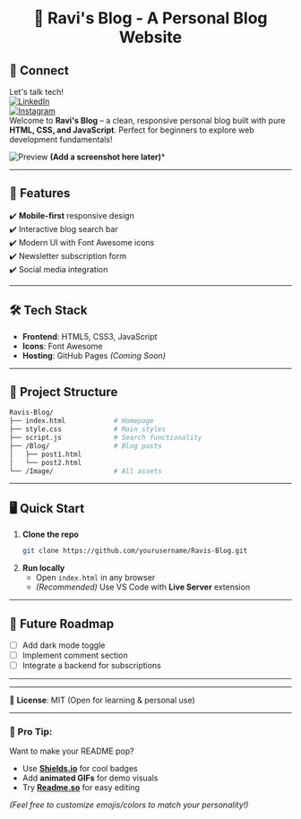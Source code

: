 
<h1 align="center">🌟 Ravi's Blog - A Personal Blog Website</h1>

## 🤝 Connect  
Let's talk tech!  
[![LinkedIn](https://img.shields.io/badge/LinkedIn-Connect-blue)](your-linkedin)  
[![Instagram](https://img.shields.io/badge/Instagram-Follow-pink)](your-instagram)  
Welcome to **Ravi's Blog** – a clean, responsive personal blog built with pure **HTML, CSS, and JavaScript**. Perfect for beginners to explore web development fundamentals!  

![Preview](Image/T1) **(Add a screenshot here later)***  

---

## 🚀 Features  
✔️ **Mobile-first** responsive design  
✔️ Interactive blog search bar  
✔️ Modern UI with Font Awesome icons  
✔️ Newsletter subscription form  
✔️ Social media integration  

---

## 🛠 Tech Stack  
- **Frontend**: HTML5, CSS3, JavaScript  
- **Icons**: Font Awesome  
- **Hosting**: GitHub Pages *(Coming Soon)*  

---

## 📂 Project Structure  
```bash
Ravis-Blog/
├── index.html            # Homepage
├── style.css             # Main styles
├── script.js             # Search functionality
├── /Blog/                # Blog posts
│   ├── post1.html
│   └── post2.html
└── /Image/               # All assets
```

---

## 🖥️ Quick Start  
1. **Clone the repo**  
   ```bash
   git clone https://github.com/yourusername/Ravis-Blog.git
   ```
2. **Run locally**  
   - Open `index.html` in any browser  
   - *(Recommended)* Use VS Code with **Live Server** extension  

---

## 🌱 Future Roadmap  
- [ ] Add dark mode toggle  
- [ ] Implement comment section  
- [ ] Integrate a backend for subscriptions  

---



---

📜 **License**: MIT (Open for learning & personal use)  

---

### 🎨 Pro Tip:  
Want to make your README pop?  
- Use **[Shields.io](https://shields.io)** for cool badges  
- Add **animated GIFs** for demo visuals  
- Try **[Readme.so](https://readme.so)** for easy editing  

*(Feel free to customize emojis/colors to match your personality!)*  


